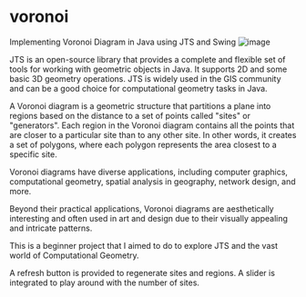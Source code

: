 # voronoi
Implementing Voronoi Diagram in Java using JTS and Swing
![image](https://github.com/bnsimha/voronoi/assets/71836560/6ae03fa7-384f-469b-8c04-63090f0d4a27)

JTS is an open-source library that provides a complete and flexible set of tools for working with geometric objects in Java. It supports 2D and some basic 3D geometry operations. JTS is widely used in the GIS community and can be a good choice for computational geometry tasks in Java.

A Voronoi diagram is a geometric structure that partitions a plane into regions based on the distance to a set of points called "sites" or "generators". Each region in the Voronoi diagram contains all the points that are closer to a particular site than to any other site. In other words, it creates a set of polygons, where each polygon represents the area closest to a specific site.

Voronoi diagrams have diverse applications, including computer graphics, computational geometry, spatial analysis in geography, network design, and more.

Beyond their practical applications, Voronoi diagrams are aesthetically interesting and often used in art and design due to their visually appealing and intricate patterns.

This is a beginner project that I aimed to do to explore JTS and the vast world of Computational Geometry.

A refresh button is provided to regenerate sites and regions. A slider is integrated to play around with the number of sites.
